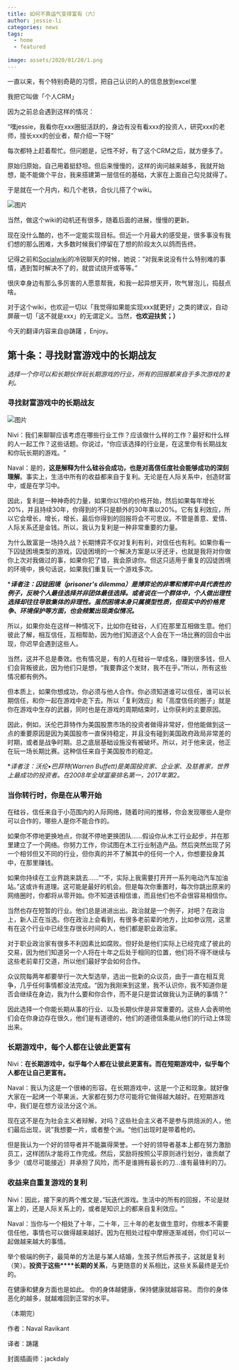 ```yaml
---
title: 如何不靠运气变得富有（六）
author: jessie-li
categories: news
tags:
  - home
  - featured
 
image: assets/2020/01/20/1.png
---
```

一直以来，有个特别奇葩的习惯，把自己认识的人的信息放到excel里

我把它叫做「个人CRM」

因为之前总会遇到这样的情况：

“嘿jessie，我看你在xxx圈挺活跃的，身边有没有看xxx的投资人，研究xxx的老师，擅长xxx的创业者，帮介绍一下呀”

每次都特上赶着帮忙。但问题是，记性不好，有了这个CRM之后，就方便多了。

原始归原始，自己用着挺舒坦。但后来慢慢的，这样的询问越来越多，我就开始想，能不能做个平台，我来搭建第一层信任的基础，大家在上面自己勾兑就得了。

于是就在一个月内，和几个老铁，合伙儿搭了个wiki。

![图片](/assets/2020/01/20/2.png) 

当然，做这个wiki的动机还有很多，随着后面的进展，慢慢的更新。

现在没什么酷的，也不一定能实现目标。但近一个月最大的感受是，很多事没有我们想的那么困难，大多数时候我们停留在了想的阶段太久以鸽而告终。

记得之前和[Socialwiki](http://mp.weixin.qq.com/s?__biz=MzU5NjQxNzQ3Mw==&mid=2247483857&idx=1&sn=884084aa43e5f370d7155650d1386ede&chksm=fe624f7fc915c6690ba10cef4c2a75a62d4938ef45d76b8e85b4b48fd0fea5fb9baf0d5dd689&scene=21#wechat_redirect)的冷锐聊天的时候，她说：“对我来说没有什么特别难的事情，遇到暂时解决不了的，就尝试绕开或等等。”

很庆幸身边有那么多厉害的人愿意帮我，和我一起异想天开，吹气冒泡儿，捣鼓点啥。

对于这个wiki，也欢迎一切以「我觉得如果能实现xxx就更好」之类的建议，自动屏蔽一切「这不就是xxx」的无谓定义。当然，**也欢迎扶贫；）**

今天的翻译内容来自@踌躇 ，Enjoy。

## 第十条：寻找财富游戏中的长期战友
*选择一个你可以和长期伙伴玩长期游戏的行业，所有的回报都来自于多次游戏的复利。*

### 寻找财富游戏中的长期战友
![图片](/assets/2020/01/20/2.png) 

Nivi：我们来聊聊应该考虑在哪些行业工作？应该做什么样的工作？最好和什么样的人一起工作？这些话题。你说过，“你应该选择的行业是，在这里你有长期战友和你玩长期的游戏。“

Naval：是的，**这是解释为什么硅谷会成功，也是对高信任度社会能够成功的深刻理解**。事实上，生活中所有的收益都来自于复利。无论是在人际关系中，创造财富中，或是在学习中。

因此，复利是一种神奇的力量，如果你以1倍的价格开始，然后如果每年增长20%，并且持续30年，你得到的不只是额外的30年乘以20%。它有复利效应，所以它会增长，增长，增长，最后你得到的回报将会不可思议。不管是善意、爱情、人际关系还是金钱。所以，我认为复利是一种非常重要的力量。

为什么致富是一场持久战？长期博弈不仅对复利有利，对信任也有利。如果你看一下囚徒困境类型的游戏，囚徒困境的一个解决方案是以牙还牙，也就是我将对你做你上次对我做过的事，如果你犯了错，我会原谅你。但这只适用于重复的囚徒困境的环境中，换句话说，如果我们重复玩一个游戏多次。

****译者注：******囚徒困境******（prisoner's dilemma）是博弈论的非零和博弈中具代表性的例子，反映个人最佳选择并非团体最佳选择。或者说在一个群体中，个人做出理性选择却往往导致集体的非理性。虽然困境本身只属模型性质，但现实中的价格竞争、环境保护等方面，也会频繁出现类似情况。***

所以，如果你处在这样一种情况下，比如你在硅谷，人们在那里互相做生意。他们彼此了解，相互信任，互相帮助，因为他们知道这个人会在下一场比赛的回合中出现，你迟早会遇到这些人。

当然，这并不总是奏效。也有情况是，有的人在硅谷一举成名，赚到很多钱，但人们会背叛彼此，因为他们只是想，“我要靠这个发财，我不在乎。”所以，所有这些情况都有例外。

但本质上，如果你想成功，你必须与他人合作。你必须知道谁可以信任，谁可以长期信任，和你一起在游戏中走下去。所以「复利效应」和「高度信任的圈子」就是你在游戏中生存的武器，同时也是在游戏的周期结束时，让你获利的主要原因。

因此，例如，沃伦巴菲特作为美国股票市场的投资者做得非常好，但他能做到这一点的重要原因是因为美国股市一直保持稳定，并且没有碰到美国政府政局非常差的时期，或者是战争时期。总之底层基础设施没有被破坏。所以，对于他来说，他正在玩一场长期比赛。这种信任来自于美国股市的稳定。

**译者注：沃伦•巴菲特(Warren Buffett)是美国投资家、企业家、及慈善家，世界上最成功的投资者。在2008年全球富豪排名第一，2017年第2。*

### 当你转行时，你是在从零开始
在硅谷，信任来自于小范围内的人际网络，随着时间的推移，你会发现哪些人是你可以合作的，哪些人是你不能合作的。

如果你不停地更换地点，你就不停地更换团队……假设你从木工行业起步，并在那里建立了一个网络。你努力工作，你试图在木工行业制造产品。然后突然出现了另一个相邻但又不同的行业，但你真的并不了解其中的任何一个人，你想要投身其中，在那里赚钱。

如果你持续在工业界跳来跳去……”“不，实际上我需要打开开一系列电动汽车加油站。”这或许有道理。这可能是最好的机会。但是每次你重置时，每次你跳出原来的网络圈时，你都将从零开始。你不知道该相信谁，而且他们也不会很容易相信你。

当然也存在短暂的行业。他们总是进进出出。政治就是一个例子，对吧？在政治上，新人正在当选。你在政治上会看到，有很多老前辈的地方，比如参议院，这里有在这个行业中已经生存很长时间的人，他们都是职业政治家。

对于职业政治家有很多不利因素比如腐败。但好处是他们实际上已经完成了彼此的交易，因为他们知道另一个人将在十年之后处于相同的位置，他们将不得不继续与这些老前辈打交道，所以他们最好学会如何合作。

众议院每两年都要举行一次大型选举，选出一批新的众议员，由于一直在相互竞争，几乎任何事情都没法完成。“因为我刚来到这里，我不认识你，我不知道你是否会继续在身边，我为什么要和你合作，而不是只是尝试做我认为正确的事情？”

因此选择一个你能长期从事的行业、以及长期伙伴是非常重要的。这些人会表明他们会在你身边存在很久，他们是有道德的，他们的道德信条能从他们的行动上体现出来。

### 长期游戏中，每个人都在让彼此更富有
Nivi：**在长期游戏中，似乎每个人都在让彼此更富有。而在短期游戏中，似乎每个人都在让自己更富有。**

Naval：我认为这是一个很棒的形容。在长期游戏中，这是一个正和现象。就好像大家在一起烤一个苹果派，大家都在努力尽可能将它做得越大越好。在短期游戏中，我们是在想方设法分这个派。

现在这不是在为社会主义者辩解，对吗？这些社会主义者不是参与烘焙派的人，他们最后出现，说”我想要一片，或者整个派。“他们出现时是带着枪的。

但是我认为一个好的领导者并不能赢得荣誉。一个好的领导者基本上都在努力激励员工，这样团队才能将工作完成。然后，奖励将按照公平原则进行划分，谁贡献了多少（或尽可能接近）并承担了风险，而不是谁拥有最长的刀…谁有最锋利的刀。

### 收益来自重复游戏的复利
Nivi：因此，接下来的两个推文是，”玩迭代游戏。生活中的所有的回报，不论是财富上的，还是人际关系上的，或者是知识上的都来自复利效应。“

Naval：当你与一个相处了十年，二十年，三十年的老友做生意时，你根本不需要信任他，事情也可以做得越来越好。因为在相处过程中摩擦逐渐减弱，你们可以一起做越来越大的事情。

举个极端的例子，最简单的方法是与某人结婚，生孩子然后养孩子，这就是复利（笑）。**投资于这些****长期的关系**，与更随意的关系相比，这些关系最终是无价的。

在健康和健身方面也是如此。 你的身体越健康，保持健康就越容易。 而你的身体恶化的越多，就越难回到正常的水平。

（本期完）

作者：Naval Ravikant 

译者：踌躇

封面插画师：jackdaly

